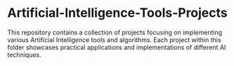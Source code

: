 # Artificial-Intelligence-Tools-Projects
This repository contains a collection of projects focusing on implementing various Artificial Intelligence tools and algorithms. Each project within this folder showcases practical applications and implementations of different AI techniques.

